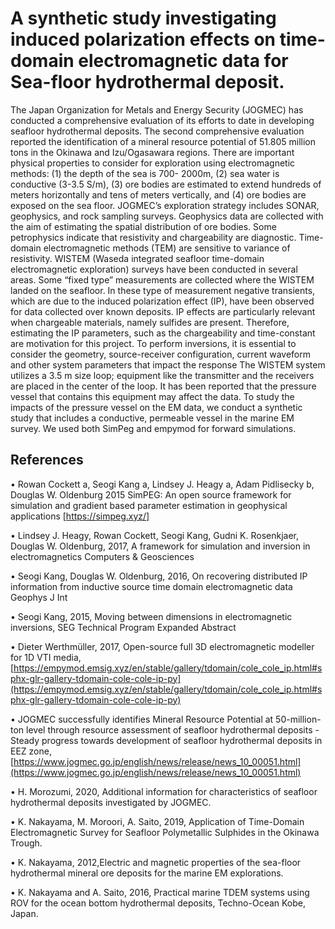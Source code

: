 # A synthetic study investigating induced polarization effects on time-domain electromagnetic data for Sea-floor hydrothermal deposit.
The Japan Organization for Metals and Energy Security (JOGMEC) has conducted a comprehensive evaluation of its efforts to date in developing seafloor hydrothermal deposits. The second comprehensive evaluation reported the identification of a mineral resource potential of 51.805 million tons in the Okinawa and Izu/Ogasawara regions. There are important physical properties to consider for exploration using electromagnetic methods: (1) the depth of the sea is 700- 2000m, (2) sea water is conductive (3-3.5 S/m), (3) ore bodies are estimated to extend hundreds of meters horizontally and tens of meters vertically, and (4) ore bodies are exposed on the sea floor. JOGMEC’s exploration strategy includes SONAR, geophysics, and rock sampling surveys. Geophysics data are collected with the aim of estimating the spatial distribution of ore bodies. Some petrophysics indicate that resistivity and chargeability are diagnostic. Time-domain electromagnetic methods (TEM) are sensitive to variance of resistivity. WISTEM (Waseda integrated seafloor time-domain electromagnetic exploration) surveys have been conducted in several areas.
 Some “fixed type” measurements are collected where the WISTEM landed on the seafloor. In these type of measurement negative transients, which are due to the induced polarization effect (IP), have been observed for data collected over known deposits. IP effects are particularly relevant when chargeable materials, namely sulfides are present. Therefore, estimating the IP parameters, such as the chargeability and time-constant are motivation for this project. To perform inversions, it is essential to consider the geometry, source-receiver configuration, current waveform and other system parameters that impact the response The WISTEM system utilizes a 3.5 m size loop; equipment like the transmitter and the receivers are placed in the center of the loop. It has been reported that the pressure vessel that contains this equipment may affect the data. To study the impacts of the pressure vessel on the EM data, we conduct a synthetic study that includes a conductive, permeable vessel in the marine EM survey. We used both SimPeg and empymod for forward simulations.

## References

• Rowan Cockett a, Seogi Kang a, Lindsey J. Heagy a, Adam Pidlisecky b, Douglas W. Oldenburg 	2015	SimPEG: An open source framework for simulation and gradient based parameter estimation in geophysical applications [https://simpeg.xyz/]

• Lindsey J. Heagy, Rowan Cockett, Seogi Kang, Gudni K. Rosenkjaer, Douglas W. Oldenburg, 2017,  A framework for simulation and inversion in electromagnetics	 Computers & Geosciences

• Seogi Kang, Douglas W. Oldenburg,	2016,	On recovering distributed IP information from inductive source time domain electromagnetic data		Geophys J Int

•	Seogi Kang, 2015, Moving between dimensions in electromagnetic inversions, SEG Technical Program Expanded Abstract

• Dieter Werthmüller, 2017, Open-source full 3D electromagnetic modeller for 1D VTI media, [https://empymod.emsig.xyz/en/stable/gallery/tdomain/cole_cole_ip.html#sphx-glr-gallery-tdomain-cole-cole-ip-py](https://empymod.emsig.xyz/en/stable/gallery/tdomain/cole_cole_ip.html#sphx-glr-gallery-tdomain-cole-cole-ip-py)

• JOGMEC successfully identifies Mineral Resource Potential at 50-million-ton level through resource assessment of seafloor hydrothermal deposits - Steady progress towards development of seafloor hydrothermal deposits in EEZ zone, [https://www.jogmec.go.jp/english/news/release/news_10_00051.html](https://www.jogmec.go.jp/english/news/release/news_10_00051.html)

• H. Morozumi, 2020, Additional information for characteristics of seafloor hydrothermal deposits investigated by JOGMEC.

• K. Nakayama, M. Moroori, A. Saito, 2019, Application of Time-Domain Electromagnetic Survey for Seafloor Polymetallic Sulphides in the Okinawa Trough.

• K. Nakayama, 2012,Electric and magnetic properties of the sea-floor hydrothermal mineral ore deposits for the marine EM explorations.

• K. Nakayama and A. Saito, 2016, Practical marine TDEM systems using ROV for the ocean bottom hydrothermal deposits, Techno-Ocean Kobe, Japan.

